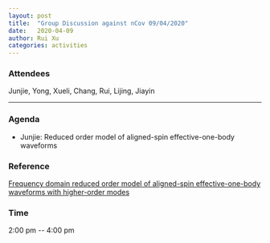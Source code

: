 ```yaml
---
layout: post
title:  "Group Discussion against nCov 09/04/2020"
date:   2020-04-09
author: Rui Xu
categories: activities
---
```



### Attendees


Junjie, Yong, Xueli, Chang, Rui, Lijing, Jiayin

---

### Agenda

- Junjie: Reduced order model of aligned-spin effective-one-body waveforms


### Reference

[Frequency domain reduced order model of aligned-spin effective-one-body waveforms with higher-order modes](https://arxiv.org/abs/2003.12079)



### Time

2:00 pm -- 4:00 pm
